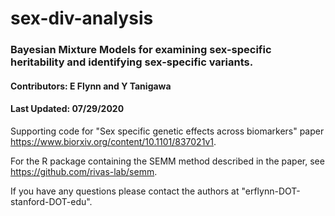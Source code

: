 # sex-div-analysis

### Bayesian Mixture Models for examining sex-specific heritability and identifying sex-specific variants.

#### Contributors: E Flynn and Y Tanigawa
#### Last Updated: 07/29/2020

Supporting code for "Sex specific genetic effects across biomarkers" paper https://www.biorxiv.org/content/10.1101/837021v1. 

For the R package containing the SEMM method described in the paper, see https://github.com/rivas-lab/semm.

If you have any questions please contact the authors at "erflynn-DOT-stanford-DOT-edu".